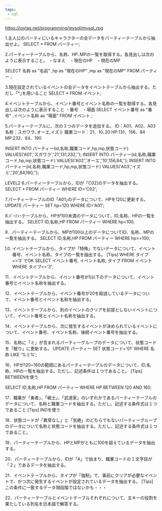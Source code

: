 ```yaml
---
tags:
 - sql
---
```



https://joytas.net/programming/mysql/mysql_rpg


1.主人公のパーティにいるキャラクターの全データをパーティーテーブルから抽出せよ。
SELECT * FROM パーティー;


2.パーティーテーブルから、名称、HP､MPの一覧を取得する。各見出しは次のように表示すること。
・なまえ　・現在のHP　・現在のMP

SELECT
名称 as "名前"
,hp as "現在のHP"
,mp as "現在のMP"
 FROM パーティー
;

3.現在設定されているイベントの全データをイベントテーブルから抽出する。ただし「*｣を用いること
SELECT * FROM イベント;


4.イベントテーブルから、イベント番号とイベント名称の一覧を取得する。各見出しは次のように表示すること
・番号　・場面
SELECT
イベント番号 as "番号"
,イベント名称 as "場面"
FROM イベント
;

5.パーティーテーブルに、次の３つのデータを追加する。
ID：A01、A02、A03
名称：スガワラ､オーエ,イズミ
職業コード：21、10､20
HP:131、156、84
MP:232、84、190

INSERT INTO パーティー(id,名称,職業コード,hp,mp,状態コード)
VALUES('A01','スガワラ','21',131,232,'');
INSERT INTO パーティー(id,名称,職業コード,hp,mp,状態コード)
VALUES('A02','オーエ','10',156,84,'');
INSERT INTO パーティー(id,名称,職業コード,hp,mp,状態コード)
VALUES('A03','イズミ','20',84,190,'');


LEVEL2
6.パーティーテーブルから、IDが「C02]のデータを抽出する。
SELECT * FROM パーティー WHERE ID='C02';

7.パーティーテーブルのID「A01｣のデータについて、HPを120に更新する。
UPDATE パーティー SET hp=120 WHERE ID='A01';

8.ﾊﾟｰﾃｨｰテーブルから、HPが100未満のデータについて、ID,名称、HPの一覧を抽出する。
SELECT ID,名称,HP FROM パーティー WHERE hp<100;

9．パーティーテーブルから、MPが100以上のデータについてID、名称、MPの一覧を抽出する。
SELECT ID,名称,HP FROM パーティー WHERE hp>=100;

10. イベントテーブルから、タイプが「特殊」でないデータについて、イベント番号、イベント名称、タイプの一覧を抽出する。
[Tips]
WHERE タイプ<>‘3’
でOK
SELECT イベント番号, イベント名称, タイプ FROM イベント WHERE タイプ<>'3';

11．イベントテーブルから、イベント番号が5以下のデータについて、イベント番号とイベント名称を抽出する。

12．イベントテーブルから、イベント番号が20を超過しているデータについて、イベント番号とイベント名称を抽出する。

13．イベントテーブルから、別のイベントのクリアを前提としないイベントについて、イベント番号とイベント名称を抽出する。

14．イベントテーブルから、次に発生するイベントが決められているイベントについて、イベント番号、イベント名称、後続イベント番号を抽出する。

15．名称に「ミ」が含まれるパーティーグループのデータについて、状態コードを「眠り」に更新する。
UPDATE パーティー SET 状態コード='01' WHERE 名称 LIKE '%ミ%';

16．HPが120~160の範囲にあるパーティーテーブルのデータについて、ID,名称、HPの一覧を抽出する。ただし、記述条件は１つであること。
[Tips]
BETWEENを使う

SELECT ID,名称,HP FROM パーティー WHERE HP BETWEEN 120 AND 160;


17．職業が「勇者」、「戦士」、「武道家」のいずれかであるパーティーテーブルのデータについて、名称と職業コードを抽出する。ただし、記述する条件式は１つであること
[Tips]
IN()を使う

18．状態コードが「異常なし」と「気絶」のどちらでもないパーティーグループのデータについて名称と状態コードを抽出する。ただし、記述する条件式は１つであること。

19．パーティーテーブルから、HPとMPがともに100を超えているデータを抽出する。

20．パーティーテーブルから、IDが「A」で始まり、職業コードの１文字目が「２」であるデータを抽出する。

21．イベントテーブルから、タイプが「強制」で、事前にクリアが必要なイベントで、かつ次に発生するイベントが設定されているデータを抽出する。
[Tips]
この条件に一致するデータ現段階ではないかも・・・

22．パーティーテーブルとイベントテーブルそれぞれについて、主キーの役割を果たしている列名を日本語で解答する。